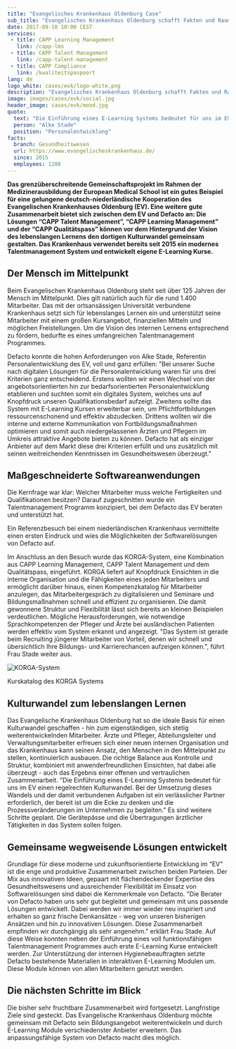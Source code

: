 ```yaml
---
title: "Evangelisches Krankenhaus Oldenburg Case"
sub_title: "Evangelisches Krankenhaus Oldenburg schafft Fakten und Raum für Talent"
date: 2017-09-10 10:00 CEST
services:
 - title: CAPP Learning Management
   link: /capp-lms
 - title: CAPP Talent Management
   link: /capp-talent-management
 - title: CAPP Compliance
   link: /kwaliteitspaspoort
lang: de
logo_white: cases/evk/logo-white.png
description: "Evangelisches Krankenhaus Oldenburg schafft Fakten und Raum für Talent"
image: images/cases/evk/social.jpg
header_image: cases/evk/mood.jpg
quote:
  text: "Die Einführung eines E-Learning Systems bedeutet für uns im EV einen regelrechten Kulturwandel."
  person: "Alke Stade"
  position: "Personalentwicklung"
facts:
  branch: Gesundheitswesen
  url: https://www.evangelischeskrankenhaus.de/
  since: 2015
  employees: 1200
---
```


__Das grenzüberschreitende Gemeinschaftsprojekt im Rahmen der Medizinerausbildung der European Medical School ist ein gutes Beispiel für eine gelungene deutsch-niederländische Kooperation des Evangelischen Krankenhauses Oldenburg (EV). Eine weitere gute Zusammenarbeit bietet sich zwischen dem EV und Defacto an: Die Lösungen “CAPP Talent Management”, “CAPP Learning Management” und der “CAPP Qualitätspass” können vor dem Hintergrund der Vision des lebenslangen Lernens den dortigen Kulturwandel gemeinsam gestalten. Das Krankenhaus verwendet bereits seit 2015 ein modernes Talentmanagement System und entwickelt eigene E-Learning Kurse.__

## Der Mensch im Mittelpunkt

Beim Evangelischen Krankenhaus Oldenburg steht seit über 125 Jahren der Mensch im Mittelpunkt. Dies gilt natürlich auch für die rund 1.400 Mitarbeiter. Das mit der ortsansässigen Universität verbundene Krankenhaus setzt sich für lebenslanges Lernen ein und unterstützt seine Mitarbeiter mit einem großen Kursangebot, finanziellen Mitteln und möglichen Freistellungen. Um die Vision des internen Lernens entsprechend zu fördern, bedurfte es eines umfangreichen Talentmanagement Programmes.

Defacto konnte die hohen Anforderungen von Alke Stade, Referentin Personalentwicklung des EV, voll und ganz erfüllen: "Bei unserer Suche nach digitalen Lösungen für die Personalentwicklung waren für uns drei Kriterien ganz entscheidend. Erstens wollten wir einen Wechsel von der angebotsorientierten hin zur bedarfsorientierten Personalentwicklung etablieren und suchten somit ein digitales System, welches uns auf Knopfdruck unseren Qualifikationsbedarf aufzeigt. Zweitens sollte das System mit E-Learning Kursen erweiterbar sein, um Pflichtfortbildungen ressourcenschonend und effektiv abzudecken. Drittens wollten wir die interne und externe Kommunikation von Fortbildungsmaßnahmen optimieren und somit auch niedergelassenen Ärzten und Pflegern im Umkreis attraktive Angebote bieten zu können. Defacto hat als einziger Anbieter auf dem Markt diese drei Kriterien erfüllt und uns zusätzlich mit seinen weitreichenden Kenntnissen im Gesundheitswesen überzeugt."

## Maßgeschneiderte Softwareanwendungen

Die Kernfrage war klar: Welcher Mitarbeiter muss welche Fertigkeiten und Qualifikationen besitzen? Darauf zugeschnitten wurde ein Talentmanagement Programm konzipiert, bei dem Defacto das EV beraten und unterstützt hat.

Ein Referenzbesuch bei einem niederländischen Krankenhaus vermittelte einen ersten Eindruck und wies die Möglichkeiten der Softwarelösungen von Defacto auf.

Im Anschluss an den Besuch wurde das KORGA-System, eine Kombination aus CAPP Learning Management, CAPP Talent Management und dem Qualitätspass, eingeführt. KORGA liefert auf Knopfdruck Einsichten in die interne Organisation und die Fähigkeiten eines jeden Mitarbeiters und ermöglicht darüber hinaus, einen Kompetenzkatalog für Mitarbeiter anzulegen, das Mitarbeitergespräch zu digitalisieren und Seminare und Bildungsmaßnahmen schnell und effizient zu organisieren. Die damit gewonnene Struktur und Flexibilität lässt sich bereits an kleinen Beispielen verdeutlichen. Mögliche Herausforderungen, wie notwendige Sprachkompetenzen der Pfleger und Ärzte bei ausländischen Patienten werden effektiv vom System erkannt und angezeigt. "Das System ist gerade beim Recruiting jüngerer Mitarbeiter von Vorteil, denen wir schnell und übersichtlich Ihre Bildungs- und Karrierechancen aufzeigen können.", führt Frau Stade weiter aus.

![KORGA-System](/images/cases/evk/evk-kurskatalog.png)
<p class="caption">Kurskatalog des KORGA Systems</p>

## Kulturwandel zum lebenslangen Lernen

Das Evangelische Krankenhaus Oldenburg hat so die ideale Basis für einen Kulturwandel geschaffen - hin zum eigenständigen, sich stetig weiterentwickelnden Mitarbeiter. Ärzte und Pfleger, Abteilungsleiter und Verwaltungsmitarbeiter erfreuen sich einer neuen internen Organisation und das Krankenhaus kann seinen Ansatz, den Menschen in den Mittelpunkt zu stellen, kontinuierlich ausbauen. Die richtige Balance aus Kontrolle und Struktur, kombiniert mit anwenderfreundlichen Einsichten, hat dabei alle überzeugt - auch das Ergebnis einer offenen und vertraulichen Zusammenarbeit. "Die Einführung eines E-Learning Systems bedeutet für uns im EV einen regelrechten Kulturwandel. Bei der Umsetzung dieses Wandels und der damit verbundenen Aufgaben ist ein verlässlicher Partner erforderlich, der bereit ist um die Ecke zu denken und die Prozessveränderungen im Unternehmen zu begleiten." Es sind weitere Schritte geplant. Die Gerätepässe und die Übertragungen ärztlicher Tätigkeiten in das System sollen folgen.

## Gemeinsame wegweisende Lösungen entwickelt

Grundlage für diese moderne und zukunftsorientierte Entwicklung im “EV” ist die enge und produktive Zusammenarbeit zwischen beiden Parteien. Der Mix aus innovativen Ideen, gepaart mit flächendeckender Expertise des Gesundheitswesens und ausreichender Flexibilität im Einsatz von Softwarelösungen sind dabei die Kernmerkmale von Defacto. "Die Berater von Defacto haben uns sehr gut begleitet und gemeinsam mit uns passende Lösungen entwickelt. Dabei werden wir immer wieder neu inspiriert und erhalten so ganz frische Denkansätze - weg von unseren bisherigen Ansätzen und hin zu innovativen Lösungen. Diese Zusammenarbeit empfinden wir durchgängig als sehr angenehm." erklärt Frau Stade. Auf diese Weise konnten neben der Einführung eines voll funktionsfähigen Talentmanagement Programmes auch erste E-Learning Kurse entwickelt werden. Zur Unterstützung der internen Hygienebeauftragten setzte Defacto bestehende Materialien in interaktiven E-Learning Modulen um. Diese Module können von allen Mitarbeitern genutzt werden.

## Die nächsten Schritte im Blick

Die bisher sehr fruchtbare Zusammenarbeit wird fortgesetzt. Langfristige Ziele sind gesteckt. Das Evangelische Krankenhaus Oldenburg möchte gemeinsam mit Defacto sein Bildungsangebot weiterentwickeln und durch E-Learning Module verschiedenster Anbieter erweitern. Das anpassungsfähige System von Defacto macht dies möglich.
